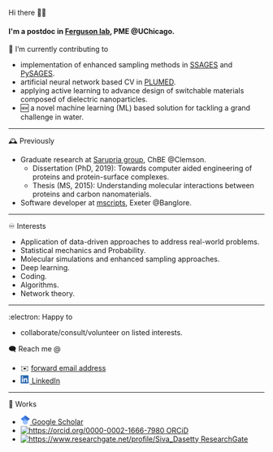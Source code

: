 Hi there 👋🏽

#### I'm a postdoc in [Ferguson lab](https://www.ferglab.com), PME @UChicago. 

<!--[[Link to CV](https://github.com/sivadasetty/sivadasetty/blob/6b89ce41fc0ea1a722fe775c3d13fcf7f10dbafe/docs/CV-SivaDasetty.pdf)]-->

🔭 I’m currently contributing to
  - implementation of enhanced sampling methods in [SSAGES](https://github.com/SSAGESproject/SSAGES) and [PySAGES](https://github.com/SSAGESLabs/PySAGES). 
  - artificial neural network based CV in [PLUMED](https://github.com/plumed/plumed2).
  - applying active learning to advance design of switchable materials composed of dielectric nanoparticles.
  - 🆕 a novel machine learning (ML) based solution for tackling a grand challenge in water.  

<!--
🖥️ using
  - `Python` `C++` `Fortran` `MATLAB` `R`
  - Libraries: `Numpy`, `Pandas`, `GPyTorch`, `Sklearn`, `SciPy`, `Jupyter`, `PyTorch`
  - [`GROMACS`](https://manual.gromacs.org) [`LAMMPS`](https://lammps.sandia.gov)
  - [`SSAGES`](https://ssagesproject.github.io) [`PLUMED`](https://www.plumed.org)
  - High-performance computing platform (SLURM).
 -->
 ------------
 
 :mantelpiece_clock: Previously
  - Graduate research at [Sarupria group](https://sarupriagroup.github.io), ChBE @Clemson.
    - Dissertation (PhD, 2019): Towards computer aided engineering of proteins and protein-surface complexes.
    - Thesis (MS, 2015): Understanding molecular interactions between proteins and carbon nanomaterials.
  - Software developer at [mscripts](https://www.linkedin.com/company/mscripts/), Exeter @Banglore.

 ------------

♾️ Interests
  - Application of data-driven approaches to address real-world problems.
  - Statistical mechanics and Probability.
  - Molecular simulations and enhanced sampling approaches.
  - Deep learning.
  - Coding.
  - Algorithms.
  - Network theory.

------------
:electron: Happy to
  - collaborate/consult/volunteer on listed interests.

🗨 Reach me @
  - ✉️ [forward email address](mailto:mulish.tides-0o@icloud.com)
  - [<img src="/docs/LI-In-Bug.png" alt="https://www.linkedin.com/in/sivadasetty/" title="LinkedIn" width="18"/> LinkedIn](https://www.linkedin.com/in/sivadasetty/)

------------
📜 Works
  - [<img src="/docs/google-scholar.svg" alt="https://scholar.google.com/citations?user=Da5qwcYAAAAJ&hl=en&authuser=1" title="Scholar" width="18"/> Google Scholar](https://scholar.google.com/citations?user=Da5qwcYAAAAJ&hl=en&authuser=1)
  - [<img src="https://orcid.org/sites/default/files/images/orcid_16x16.png" alt="https://orcid.org/0000-0002-1666-7980" title=ORCiD/> ORCiD](https://orcid.org/0000-0002-1666-7980)
  - [<img src="https://upload.wikimedia.org/wikipedia/commons/thumb/a/aa/ResearchGate_Logo.png/220px-ResearchGate_Logo.png" alt="https://www.researchgate.net/profile/Siva_Dasetty" title=ResearchGate width="40"/> ResearchGate](https://www.researchgate.net/profile/Siva_Dasetty)


<!--
📓 Notes (Also on [GitBook](https://sivadasetty.gitbook.io/sivadasetty/notes/wtmd))
  - [Bias forces in WtMD](/notes/wtmd-notes.pdf).
  - [<img src="https://upload.wikimedia.org/wikipedia/commons/thumb/f/f0/Publons_logo.png/1920px-Publons_logo.png" alt="https://publons.com/researcher/4333234/siva-dasetty/" title="Publons" width="38"/> Publons](https://publons.com/researcher/4333234/siva-dasetty/)
  - [GitBook](https://sivadasetty.gitbook.io/sivadasetty/)
-->



<!-- <p align="center"> -->
<!--  <img src="http://hits.dwyl.com/sivadasetty/sivadasetty.svg" alt="http://hits.dwyl.com/sivadasetty/sivadasetty" title="Hits" width="50"/> -->
<!-- <a href="http://hits.dwyl.com/sivadasetty/sivadasetty"> <img src="http://hits.dwyl.com/sivadasetty/sivadasetty.svg" alt="http://hits.dwyl.com/sivadasetty/sivadasetty" title="Hits" width="50"/> </a> -->
<!-- [![HitCount](http://hits.dwyl.com/sivadasetty/sivadasetty.svg)](http://hits.dwyl.com/sivadasetty/sivadasetty) -->
<!-- ![ViewCount](https://views.whatilearened.today/views/github/sivadasetty/sivadasetty.svg) -->
<!-- </p> -->

<!-- 
  - Wang, Dasetty, Sarupria and Blenner [Rational engineering of low temperature activity in Geobacillus thermocatenulatus lipase](https://www.biorxiv.org/content/10.1101/2021.03.14.435354v1), (submitted to _Biochem. Eng. J._), Preprint available.
  - Dasetty and Sarupria, [Advancing rational control of peptide-surface complexes](https://pubs.acs.org/doi/abs/10.1021/acs.jpcb.0c10740), _J. Phys. Chem. B._, 2021.
  - Dasetty, Barrows, and Sarupria [Adsorption of amino acids on graphene: assessment of current force fields](http://dx.doi.org/10.1039/C8SM02621A), _Soft Matter_, 2019.
  - Dasetty, Meza-Morales, Getman and Sarupria [Simulations of interfacial processes: recent advances in force field development](https://doi.org/10.1016/j.coche.2019.04.003), _Curr. Opin. Chem. Eng._, 2019.
   Dasetty, Blenner and Sarupria [Engineering lipases: walking the fine line between activity and stability](https://doi.org/10.1088/2053-1591/aa9946), _Mater. Res. Express_, 2017.
  - -->


<!--
**sivadasetty/sivadasetty** is a ✨ _special_ ✨ repository because its `README.md` (this file) appears on your GitHub profile.

Here are some ideas to get you started:

- 🔭 I’m currently working on ...
- 🌱 I’m currently learning ...
- 👯 I’m looking to collaborate on ...
- 🤔 I’m looking for help with ...
- 💬 Ask me about ...
- 📫 How to reach me: ...
- 😄 Pronouns: ...
- ⚡ Fun fact: ...
-->
